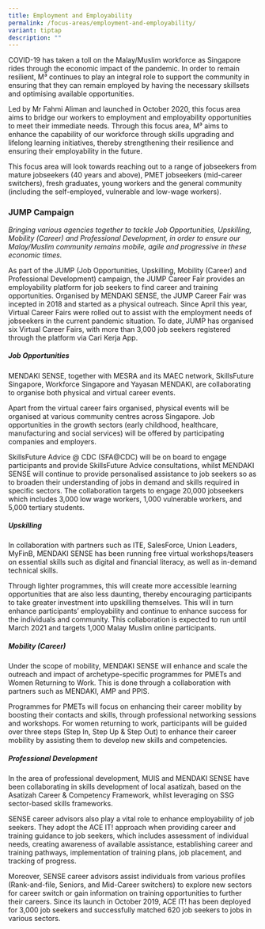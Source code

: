 ```yaml
---
title: Employment and Employability
permalink: /focus-areas/employment-and-employability/
variant: tiptap
description: ""
---
```

<p>COVID-19 has taken a toll on the Malay/Muslim workforce as Singapore rides through the economic impact of the pandemic. In order to remain resilient, M³ continues to play an integral role to support the community in ensuring that they can remain employed by having the necessary skillsets and optimising available opportunities.</p><p>Led by Mr Fahmi Aliman and launched in October 2020, this focus area aims to bridge our workers to employment and employability opportunities to meet their immediate needs. Through this focus area, M³&nbsp;aims to enhance the capability of our workforce through skills upgrading and lifelong learning initiatives, thereby strengthening their resilience and ensuring their employability in the future.</p><p>This focus area will look towards reaching out to a range of jobseekers from mature jobseekers (40 years and above), PMET jobseekers (mid-career switchers), fresh graduates, young workers and the general community (including the self-employed, vulnerable and low-wage workers).</p><h3><strong>JUMP Campaign</strong></h3><p><em>Bringing various agencies together to tackle Job Opportunities, Upskilling, Mobility (Career) and Professional Development, in order to ensure our Malay/Muslim community remains mobile, agile and progressive in these economic times.</em></p><p>As part of the JUMP (Job Opportunities, Upskilling, Mobility (Career) and Professional Development) campaign, the JUMP Career Fair provides an employability platform for job seekers to find career and training opportunities. Organised by MENDAKI SENSE, the JUMP Career Fair was incepted in 2018 and started as a physical outreach. Since April this year, Virtual Career Fairs were rolled out to assist with the employment needs of jobseekers in the current pandemic situation. To date, JUMP has organised six Virtual Career Fairs, with more than 3,000 job seekers registered through the platform via Cari Kerja App.</p><h5><strong>Job Opportunities</strong></h5><p>MENDAKI SENSE, together with MESRA and its MAEC network, SkillsFuture Singapore, Workforce Singapore and Yayasan MENDAKI, are collaborating to organise both physical and virtual career events.</p><p>Apart from the virtual career fairs organised, physical events will be organised at various community centres across Singapore. Job opportunities in the growth sectors (early childhood, healthcare, manufacturing and social services) will be offered by participating companies and employers.</p><p>SkillsFuture Advice @ CDC (SFA@CDC) will be on board to engage participants and provide SkillsFuture Advice consultations, whilst MENDAKI SENSE will continue to provide personalised assistance to job seekers so as to broaden their understanding of jobs in demand and skills required in specific sectors. The collaboration targets to engage 20,000 jobseekers which includes 3,000 low wage workers, 1,000 vulnerable workers, and 5,000 tertiary students.</p><h5><strong>Upskilling</strong></h5><p>In collaboration with partners such as ITE, SalesForce, Union Leaders, MyFinB, MENDAKI SENSE has been running free virtual workshops/teasers on essential skills such as digital and financial literacy, as well as in-demand technical skills.</p><p>Through lighter programmes, this will create more accessible learning opportunities that are also less daunting, thereby encouraging participants to take greater investment into upskilling themselves. This will in turn enhance participants’ employability and continue to enhance success for the individuals and community. This collaboration is expected to run until March 2021 and targets 1,000 Malay Muslim online participants.</p><h5><strong>Mobility (Career)</strong></h5><p>Under the scope of mobility, MENDAKI SENSE will enhance and scale the outreach and impact of archetype-specific programmes for PMETs and Women Returning to Work. This is done through a collaboration with partners such as MENDAKI, AMP and PPIS.</p><p>Programmes for PMETs will focus on enhancing their career mobility by boosting their contacts and skills, through professional networking sessions and workshops. For women returning to work, participants will be guided over three steps (Step In, Step Up &amp; Step Out) to enhance their career mobility by assisting them to develop new skills and competencies.</p><h5><strong>Professional Development</strong></h5><p>In the area of professional development, MUIS and MENDAKI SENSE have been collaborating in skills development of local asatizah, based on the Asatizah Career &amp; Competency Framework, whilst leveraging on SSG sector-based skills frameworks.</p><p>SENSE career advisors also play a vital role to enhance employability of job seekers. They adopt the ACE IT! approach when providing career and training guidance to job seekers, which includes assessment of individual needs, creating awareness of available assistance, establishing career and training pathways, implementation of training plans, job placement, and tracking of progress.</p><p>Moreover, SENSE career advisors assist individuals from various profiles (Rank-and-file, Seniors, and Mid-Career switchers) to explore new sectors for career switch or gain information on training opportunities to further their careers. Since its launch in October 2019, ACE IT! has been deployed for 3,000 job seekers and successfully matched 620 job seekers to jobs in various sectors.</p>